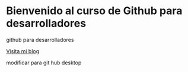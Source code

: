 # Bienvenido al curso de Github para desarrolladores
github para desarrolladores

[Visita mi blog](https:www.google.com)

modificar para git hub desktop
